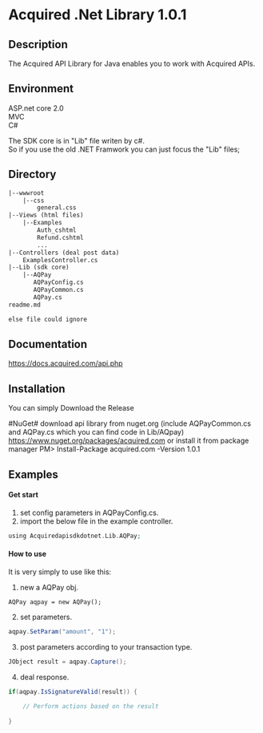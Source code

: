 # Acquired .Net Library 1.0.1

## Description ##
The Acquired API Library for Java enables you to work with Acquired APIs.

## Environment ##
ASP.net core 2.0  
MVC  
C#

The SDK core is in "Lib" file writen by c#.  
So if you use the old .NET Framwork you can just focus the "Lib" files;


## Directory ##
```html
|--wwwroot
    |--css
        general.css
|--Views (html files)
    |--Examples
        Auth_cshtml
        Refund.cshtml
        ...
|--Controllers (deal post data)
    ExamplesController.cs
|--Lib (sdk core)
    |--AQPay
       AQPayConfig.cs
       AQPayCommon.cs
       AQPay.cs
readme.md

else file could ignore
``` 

## Documentation  ##
https://docs.acquired.com/api.php

## Installation ##
You can simply Download the Release

#NuGet#
download api library from nuget.org (include AQPayCommon.cs and AQPay.cs which you can find code in Lib/AQpay)
https://www.nuget.org/packages/acquired.com
or install it from package manager PM> Install-Package acquired.com -Version 1.0.1

## Examples ##
#### Get start

1. set config parameters in AQPayConfig.cs.
2. import the below file in the example controller.

```php
using Acquiredapisdkdotnet.Lib.AQPay;
```

#### How to use
It is very simply to use like this:
1. new a AQPay obj.
```net
AQPay aqpay = new AQPay();
```
2. set parameters.
```java
aqpay.SetParam("amount", "1");
```
3. post parameters according to your transaction type.
```java
JObject result = aqpay.Capture();
```
4. deal response.
```java
if(aqpay.IsSignatureValid(result)) {
    
    // Perform actions based on the result
    
}
```
